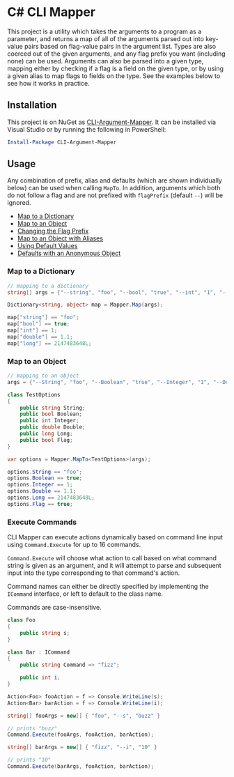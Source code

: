 # C# CLI Mapper

This project is a utility which takes the arguments to a program as a parameter, and returns a map of all of the arguments parsed out into key-value pairs based on flag-value pairs in the argument list. Types are also coerced out of the given arguments, and any flag prefix you want (including none) can be used. Arguments can also be parsed into a given type, mapping either by checking if a flag is a field on the given type, or by using a given alias to map flags to fields on the type. See the examples below to see how it works in practice.

## Installation

This project is on NuGet as [CLI-Argument-Mapper](https://www.nuget.org/packages/CLI-Argument-Mapper). It can be installed via Visual Studio or by running the following in PowerShell:

```powershell
Install-Package CLI-Argument-Mapper
```

## Usage

Any combination of prefix, alias and defaults (which are shown individually below) can be used when calling `MapTo`. In addition, arguments which both do not follow a flag and are not prefixed with `flagPrefix` (default `--`) will be ignored.

- [Map to a Dictionary](#map-to-a-dictionary)
- [Map to an Object](#map-to-an-object)
- [Changing the Flag Prefix](#changing-the-flag-prefix)
- [Map to an Object with Aliases](#map-to-an-object-with-aliases)
- [Using Default Values](#using-default-values)
- [Defaults with an Anonymous Object](#defaults-with-an-anonymous-object)

### Map to a Dictionary

```cs
// mapping to a dictionary
string[] args = {"--string", "foo", "--bool", "true", "--int", "1", "--double", "1.1", "--long", "2147483648"};

Dictionary<string, object> map = Mapper.Map(args);

map["string"] == "foo";
map["bool"] == true;
map["int"] == 1;
map["double"] == 1.1;
map["long"] == 2147483648L;
```

### Map to an Object

```cs
// mapping to an object
args = {"--String", "foo", "--Boolean", "true", "--Integer", "1", "--Double", "1.1", "--Long", "2147483648", "--Flag"};

class TestOptions
{
    public string String;
    public bool Boolean;
    public int Integer;
    public double Double;
    public long Long;
    public bool Flag;
}

var options = Mapper.MapTo<TestOptions>(args);

options.String == "foo";
options.Boolean == true;
options.Integer == 1;
options.Double == 1.1;
options.Long == 2147483648L;
options.Flag == true;
```

### Execute Commands

CLI Mapper can execute actions dynamically based on command line input using `Command.Execute` for up to 16 commands.

`Command.Execute` will choose what action to call based on what command string is given as an argument,
and it will attempt to parse and subsequent input into the type corresponding to that command's action.

Command names can either be directly specified by implementing the `ICommand` interface, or left to default to the class name.

Commands are case-insensitive.

```cs
class Foo
{
    public string s;
}

class Bar : ICommand
{
    public string Command => "fizz";

    public int i;
}

Action<Foo> fooAction = f => Console.WriteLine(s);
Action<Bar> barAction = f => Console.WriteLine(i);

string[] fooArgs = new[] { "foo", "--s", "buzz" }

// prints "buzz"
Command.Execute(fooArgs, fooAction, barAction);

string[] barArgs = new[] { "fizz", "--i", "10" }

// prints "10"
Command.Execute(barArgs, fooAction, barAction);
```
